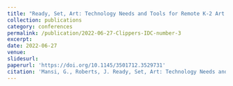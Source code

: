 ```yaml
---
title: "Ready, Set, Art: Technology Needs and Tools for Remote K-2 Art Education"
collection: publications
category: conferences
permalink: /publication/2022-06-27-Clippers-IDC-number-3
excerpt:
date: 2022-06-27
venue: 
slidesurl:
paperurl: 'https://doi.org/10.1145/3501712.3529731'
citation: 'Mansi, G., Roberts, J. Ready, Set, Art: Technology Needs and Tools for Remote K-2 Art Education 21st ACM International Conference on Interaction Design and Children (IDC ’22).'
---
```

